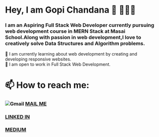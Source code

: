 # Hey, I am Gopi Chandana 👋 👩🏻‍💻

### I am an Aspiring Full Stack Web Developer currently pursuing  web development course in MERN Stack at Masai School.Along with passion in web development,I love to creatively solve Data Structures and Algorithm problems. 

🌱 I am currently learning about web development by creating and developing responsive websites.<br>
👯 I am open to work in Full Stack Web Development.

# 📫 How to reach me: 


 ###  <img alt="Gmail" src="https://img.shields.io/badge/Gmail-D14836?style=for-the-badge&logo=gmail&logoColor=white" /> [MAIL ME](mailto:gopichandanasiri@gmail.com)
 ###  [LINKED IN](www.linkedin.com/in/gopichandana)
 ###  [MEDIUM](https://gopichandana.medium.com/)
 



